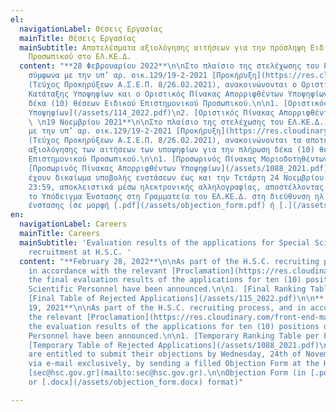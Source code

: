 ```yaml
---
el:
  navigationLabel: Θέσεις Εργασίας
  mainTitle: Θέσεις Εργασίας
  mainSubtitle: Αποτελέσματα αξιολόγησης αιτήσεων για την πρόσληψη Ειδικού Επιστημονικού
    Προσωπικού στο ΕΛ.ΚΕ.Δ.
  content: "**28 Φεβρουαρίου 2022**\n\nΣτο πλαίσιο της στελέχωσης του ΕΛ.ΚΕ.Δ., και
    σύμφωνα με την υπ’ αρ. οικ.129/19-2-2021 [Προκήρυξη](https://res.cloudinary.com/front-end-matters/image/upload/v1614419555/hellenic-space-center/%CE%A0%CF%81%CE%BF%CE%BA%CE%AE%CF%81%CF%85%CE%BE%CE%B7.pdf)
    (Τεύχος Προκηρύξεων Α.Σ.Ε.Π. 8/26.02.2021), ανακοινώνονται ο Οριστικός Πίνακας
    Κατάταξης Υποψηφίων και ο Οριστικός Πίνακας Απορριφθέντων Υποψηφίων, για την πλήρωση
    δέκα (10) θέσεων Ειδικού Επιστημονικού Προσωπικού.\n\n1. [Οριστικός Πίνακας Κατάταξης
    Υποψηφίων](/assets/114_2022.pdf)\n2. [Οριστικός Πίνακας Απορριφθέντων Υποψηφίων](/assets/115_2022.pdf)\n\n**
    \ \n19 Νοεμβρίου 2021**\n\nΣτο πλαίσιο της στελέχωσης του ΕΛ.ΚΕ.Δ., και σύμφωνα
    με την υπ’ αρ. οικ.129/19-2-2021 [Προκήρυξη](https://res.cloudinary.com/front-end-matters/image/upload/v1614419555/hellenic-space-center/%CE%A0%CF%81%CE%BF%CE%BA%CE%AE%CF%81%CF%85%CE%BE%CE%B7.pdf)
    (Τεύχος Προκηρύξεων Α.Σ.Ε.Π. 8/26.02.2021), ανακοινώνονται τα αποτελέσματα της
    αξιολόγησης των αιτήσεων των υποψηφίων για την πλήρωση δέκα (10) θέσεων Ειδικού
    Επιστημονικού Προσωπικού.\n\n1. [Προσωρινός Πίνακας Μοριοδοτηθέντων Υποψηφίων](/assets/1087_2021.pdf)\n2.
    [Προσωρινός Πίνακας Απορριφθέντων Υποψηφίων](/assets/1088_2021.pdf)\n\nΟι υποψήφιοι
    έχουν δικαίωμα υποβολής ενστάσεων έως και την Τετάρτη 24 Νοεμβρίου 2021, ως τις
    23:59, αποκλειστικά μέσω ηλεκτρονικής αλληλογραφίας, αποστέλλοντας συμπληρωμένο
    το Υπόδειγμα Ένστασης στη Γραμματεία του ΕΛ.ΚΕ.Δ. στη διεύθυνση ηλ. ταχ. [sec@hsc.gov.gr](mailto:sec@hsc.gov.gr).\n\nΥπόδειγμα
    ένστασης (σε μορφή [.pdf](/assets/objection_form.pdf) ή [.](/assets/_.docx)[docx](/assets/objection_form.docx))"
en:
  navigationLabel: Careers
  mainTitle: Careers
  mainSubtitle: 'Evaluation results of the applications for Special Scientific Personnel
    recruitment at H.S.C. '
  content: "**February 28, 2022**\n\nAs part of the H.S.C. recruiting process, and
    in accordance with the relevant [Proclamation](https://res.cloudinary.com/front-end-matters/image/upload/v1614419555/hellenic-space-center/%CE%A0%CF%81%CE%BF%CE%BA%CE%AE%CF%81%CF%85%CE%BE%CE%B7.pdf),
    the final evaluation results of the applications for ten (10) positions of Special
    Scientific Personnel have been announced.\n\n1. [Final Ranking Table per Position](/assets/114_2022.pdf)\n2.
    [Final Table of Rejected Applications](/assets/115_2022.pdf)\n\n**  \nNovember
    19, 2021**\n\nAs part of the H.S.C. recruiting process, and in accordance with
    the relevant [Proclamation](https://res.cloudinary.com/front-end-matters/image/upload/v1614419555/hellenic-space-center/%CE%A0%CF%81%CE%BF%CE%BA%CE%AE%CF%81%CF%85%CE%BE%CE%B7.pdf),
    the evaluation results of the applications for ten (10) positions of Special Scientific
    Personnel have been announced.\n\n1. [Temporary Ranking Table per Position](/assets/1087_2021.pdf)\n2.
    [Temporary Table of Rejected Applications](/assets/1088_2021.pdf)\n\nApplicants
    are entitled to submit their objections by Wednesday, 24th of November 2021, 23:59,
    via e-mail exclusively, by sending a filled Objection Form at the H.S.C. Secretariat,
    [sec@hsc.gov.gr](mailto:sec@hsc.gov.gr).\n\nObjection Form (in [.pdf](/assets/objection_form.pdf)
    or [.docx](/assets/objection_form.docx) format)"

---
```

